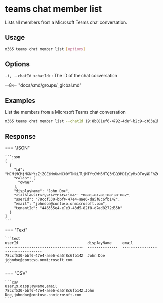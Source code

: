 # teams chat member list

Lists all members from a Microsoft Teams chat conversation.

## Usage

```sh
m365 teams chat member list [options]
```

## Options

`-i, --chatId <chatId>`
: The ID of the chat conversation

--8<-- "docs/cmd/groups/_global.md"

## Examples

List the members from a Microsoft Teams chat conversation

```sh
m365 teams chat member list --chatId 19:8b081ef6-4792-4def-b2c9-c363a1bf41d5_5031bb31-22c0-4f6f-9f73-91d34ab2b32d@unq.gbl.spaces
```

## Response

=== "JSON"

    ```json
    [
      {
        "id": "MCMjMCMjMGNhYzZjZGEtMmUwNC00YTNkLTljMTYtOWM5MTQ3MGQ3MDIyIyMxOToyNDFhZGJmNi0yYTU2LTRjNzItODFmMi02OWU3NWRlNmFjMzRfNzhjY2Y1MzAtYmJmMC00N2U0LWFhZTYtZGE1ZjhjNmZiMTQyQHVucS5nYmwuc3BhY2VzIyM3OGNjZjUzMC1iYmYwLTQ3ZTQtYWFlNi1kYTVmOGM2ZmIxNDI=",
        "roles": [
          "owner"
        ],
        "displayName": "John Doe",
        "visibleHistoryStartDateTime": "0001-01-01T00:00:00Z",
        "userId": "78ccf530-bbf0-47e4-aae6-da5f8c6fb142",
        "email": "johndoe@contoso.onmicrosoft.com",
        "tenantId": "446355e4-e7e3-43d5-82f8-d7ad8272d55b"
      }
    ]
    ```

=== "Text"

    ```text
    userId                                displayName     email
    ------------------------------------  --------------  ---------------------------------
    78ccf530-bbf0-47e4-aae6-da5f8c6fb142  John Doe        johndoe@contoso.onmicrosoft.com
    ```

=== "CSV"

    ```csv
    userId,displayName,email
    78ccf530-bbf0-47e4-aae6-da5f8c6fb142,John Doe,johndoe@contoso.onmicrosoft.com
    ```
